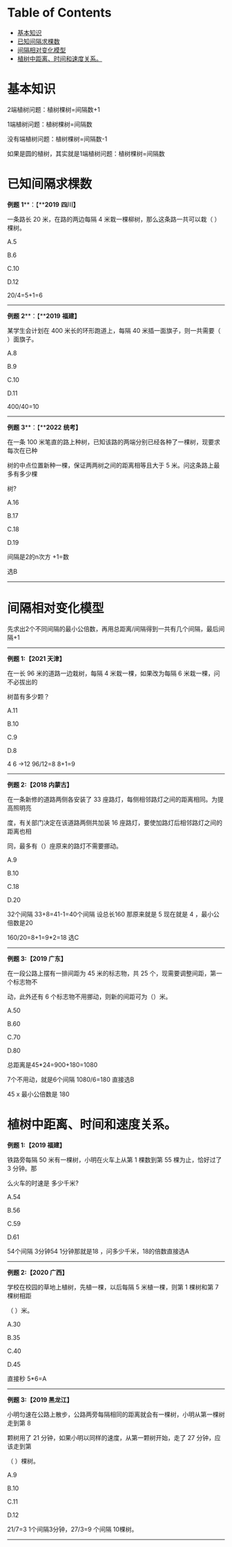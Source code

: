 # Table of Contents

* [基本知识](#基本知识)
* [已知间隔求棵数](#已知间隔求棵数)
* [间隔相对变化模型](#间隔相对变化模型)
* [植树中距离、时间和速度关系。](#植树中距离时间和速度关系)




# 基本知识



2端植树问题：植树棵树=间隔数+1

1端植树问题：植树棵树=间隔数

没有端植树问题：植树棵树=间隔数-1

如果是圆的植树，其实就是1端植树问题：植树棵树=间隔数



# 已知间隔求棵数

**例题** **1****：【****2019** **四川】** 

一条路长 20 米，在路的两边每隔 4 米栽一棵柳树，那么这条路一共可以栽（ ）棵树。 

A.5 

B.6 

C.10 

D.12

20/4=5+1=6

----

**例题** **2****：【****2019** **福建】** 

某学生会计划在 400 米长的环形跑道上，每隔 40 米插一面旗子，则一共需要（ ）面旗子。 

A.8 

B.9 

C.10 

D.11

400/40=10

-----

**例题** **3****：【****2022** **统考】** 

在一条 100 米笔直的路上种树，已知该路的两端分别已经各种了一棵树，现要求每次在已种 

树的中点位置新种一棵，保证两两树之间的距离相等且大于 5 米。问这条路上最多有多少棵 

树? 

A.16 

B.17 

C.18 

D.19

间隔是2的n次方 +1=数

选B

----

# 间隔相对变化模型

先求出2个不同间隔的最小公倍数，再用总距离/间隔得到一共有几个间隔，最后间隔+1



-----

**例题 1:【2021 天津】** 

在一长 96 米的道路一边栽树，每隔 4 米栽一棵，如果改为每隔 6 米栽一棵，问不必拔出的 

树苗有多少颗？ 

A.11 

B.10 

C.9 

D.8

4 6 ->12 96/12=8 8+1=9

-----

**例题 2:【2018 内蒙古】** 

在一条新修的道路两侧各安装了 33 座路灯，每侧相邻路灯之间的距离相同。为提高照明亮 

度，有关部门决定在该道路两侧共加装 16 座路灯，要使加路灯后相邻路灯之间的距离也相 

同，最多有（）座原来的路灯不需要挪动。 

A.9 

B.10 

C.18 

D.20

32个间隔  33+8=41-1=40个间隔
设总长160 那原来就是 5 现在就是 4 ，最小公倍数是20 

160/20=8+1=9*2=18 选C

-----

**例题 3:【2019 广东】** 

在一段公路上摆有一排间距为 45 米的标志物，共 25 个，现需要调整间距，第一个标志物不 

动，此外还有 6 个标志物不用挪动，则新的间距可为（）米。 

A.50 

B.60 

C.70 

D.80

总距离是45*24=900+180=1080

7个不用动，就是6个间隔  1080/6=180  直接选B

 45 x 最小公倍数是 180





# 植树中距离、时间和速度关系。

**例题 1:【2019 福建】** 

铁路旁每隔 50 米有一棵树，小明在火车上从第 1 棵数到第 55 棵为止，恰好过了 3 分钟。那 

么火车的时速是 多少千米? 

A.54 

B.56 

C.59 

D.61 

54个间隔 3分钟54 1分钟那就是18 ，问多少千米，18的倍数直接选A

----



**例题 2:【2020 广西】** 

学校在校园的草地上植树，先植一棵，以后每隔 5 米植一棵，则第 1 棵树和第 7 棵树相距 

（ ）米。 

A.30 

B.35 

C.40 

D.45 

直接秒 5*6=A



---



**例题 3:【2019 黑龙江】** 

小明匀速在公路上散步，公路两旁每隔相同的距离就会有一棵树，小明从第一棵树走到第 8 

颗树用了 21 分钟，如果小明以同样的速度，从第一颗树开始，走了 27 分钟，应该走到第 

（ ）棵树。 

A.9 

B.10

C.11 

D.12

21/7=3   1个间隔3分钟，27/3=9 个间隔 10棵树。

----

